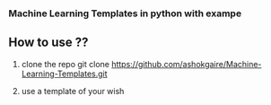 ### Machine Learning Templates in python with exampe


## How to use ??

1. clone the repo
git clone https://github.com/ashokgaire/Machine-Learning-Templates.git

2. use a template of your wish

